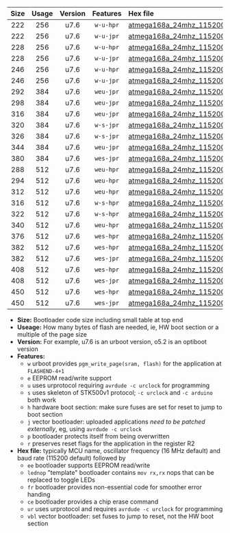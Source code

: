 |Size|Usage|Version|Features|Hex file|
|:-:|:-:|:-:|:-:|:--|
|222|256|u7.6|`w-u-hpr`|[atmega168a_24mhz_115200bps_ur.hex](https://raw.githubusercontent.com/stefanrueger/urboot/main/atmega168a_24mhz_115200bps_ur.hex)|
|222|256|u7.6|`w-u-jpr`|[atmega168a_24mhz_115200bps_ur_vbl.hex](https://raw.githubusercontent.com/stefanrueger/urboot/main/atmega168a_24mhz_115200bps_ur_vbl.hex)|
|228|256|u7.6|`w-u-hpr`|[atmega168a_24mhz_115200bps_lednop_ur.hex](https://raw.githubusercontent.com/stefanrueger/urboot/main/atmega168a_24mhz_115200bps_lednop_ur.hex)|
|228|256|u7.6|`w-u-jpr`|[atmega168a_24mhz_115200bps_lednop_ur_vbl.hex](https://raw.githubusercontent.com/stefanrueger/urboot/main/atmega168a_24mhz_115200bps_lednop_ur_vbl.hex)|
|246|256|u7.6|`w-u-hpr`|[atmega168a_24mhz_115200bps_lednop_fr_ur.hex](https://raw.githubusercontent.com/stefanrueger/urboot/main/atmega168a_24mhz_115200bps_lednop_fr_ur.hex)|
|246|256|u7.6|`w-u-jpr`|[atmega168a_24mhz_115200bps_lednop_fr_ur_vbl.hex](https://raw.githubusercontent.com/stefanrueger/urboot/main/atmega168a_24mhz_115200bps_lednop_fr_ur_vbl.hex)|
|292|384|u7.6|`weu-jpr`|[atmega168a_24mhz_115200bps_ee_ur_vbl.hex](https://raw.githubusercontent.com/stefanrueger/urboot/main/atmega168a_24mhz_115200bps_ee_ur_vbl.hex)|
|298|384|u7.6|`weu-jpr`|[atmega168a_24mhz_115200bps_ee_lednop_ur_vbl.hex](https://raw.githubusercontent.com/stefanrueger/urboot/main/atmega168a_24mhz_115200bps_ee_lednop_ur_vbl.hex)|
|316|384|u7.6|`weu-jpr`|[atmega168a_24mhz_115200bps_ee_lednop_fr_ur_vbl.hex](https://raw.githubusercontent.com/stefanrueger/urboot/main/atmega168a_24mhz_115200bps_ee_lednop_fr_ur_vbl.hex)|
|320|384|u7.6|`w-s-jpr`|[atmega168a_24mhz_115200bps_vbl.hex](https://raw.githubusercontent.com/stefanrueger/urboot/main/atmega168a_24mhz_115200bps_vbl.hex)|
|326|384|u7.6|`w-s-jpr`|[atmega168a_24mhz_115200bps_lednop_vbl.hex](https://raw.githubusercontent.com/stefanrueger/urboot/main/atmega168a_24mhz_115200bps_lednop_vbl.hex)|
|344|384|u7.6|`weu-jpr`|[atmega168a_24mhz_115200bps_ee_lednop_fr_ce_ur_vbl.hex](https://raw.githubusercontent.com/stefanrueger/urboot/main/atmega168a_24mhz_115200bps_ee_lednop_fr_ce_ur_vbl.hex)|
|380|384|u7.6|`wes-jpr`|[atmega168a_24mhz_115200bps_ee_vbl.hex](https://raw.githubusercontent.com/stefanrueger/urboot/main/atmega168a_24mhz_115200bps_ee_vbl.hex)|
|288|512|u7.6|`weu-hpr`|[atmega168a_24mhz_115200bps_ee_ur.hex](https://raw.githubusercontent.com/stefanrueger/urboot/main/atmega168a_24mhz_115200bps_ee_ur.hex)|
|294|512|u7.6|`weu-hpr`|[atmega168a_24mhz_115200bps_ee_lednop_ur.hex](https://raw.githubusercontent.com/stefanrueger/urboot/main/atmega168a_24mhz_115200bps_ee_lednop_ur.hex)|
|312|512|u7.6|`weu-hpr`|[atmega168a_24mhz_115200bps_ee_lednop_fr_ur.hex](https://raw.githubusercontent.com/stefanrueger/urboot/main/atmega168a_24mhz_115200bps_ee_lednop_fr_ur.hex)|
|316|512|u7.6|`w-s-hpr`|[atmega168a_24mhz_115200bps.hex](https://raw.githubusercontent.com/stefanrueger/urboot/main/atmega168a_24mhz_115200bps.hex)|
|322|512|u7.6|`w-s-hpr`|[atmega168a_24mhz_115200bps_lednop.hex](https://raw.githubusercontent.com/stefanrueger/urboot/main/atmega168a_24mhz_115200bps_lednop.hex)|
|340|512|u7.6|`weu-hpr`|[atmega168a_24mhz_115200bps_ee_lednop_fr_ce_ur.hex](https://raw.githubusercontent.com/stefanrueger/urboot/main/atmega168a_24mhz_115200bps_ee_lednop_fr_ce_ur.hex)|
|376|512|u7.6|`wes-hpr`|[atmega168a_24mhz_115200bps_ee.hex](https://raw.githubusercontent.com/stefanrueger/urboot/main/atmega168a_24mhz_115200bps_ee.hex)|
|382|512|u7.6|`wes-hpr`|[atmega168a_24mhz_115200bps_ee_lednop.hex](https://raw.githubusercontent.com/stefanrueger/urboot/main/atmega168a_24mhz_115200bps_ee_lednop.hex)|
|382|512|u7.6|`wes-jpr`|[atmega168a_24mhz_115200bps_ee_lednop_vbl.hex](https://raw.githubusercontent.com/stefanrueger/urboot/main/atmega168a_24mhz_115200bps_ee_lednop_vbl.hex)|
|408|512|u7.6|`wes-hpr`|[atmega168a_24mhz_115200bps_ee_lednop_fr.hex](https://raw.githubusercontent.com/stefanrueger/urboot/main/atmega168a_24mhz_115200bps_ee_lednop_fr.hex)|
|408|512|u7.6|`wes-jpr`|[atmega168a_24mhz_115200bps_ee_lednop_fr_vbl.hex](https://raw.githubusercontent.com/stefanrueger/urboot/main/atmega168a_24mhz_115200bps_ee_lednop_fr_vbl.hex)|
|450|512|u7.6|`wes-hpr`|[atmega168a_24mhz_115200bps_ee_lednop_fr_ce.hex](https://raw.githubusercontent.com/stefanrueger/urboot/main/atmega168a_24mhz_115200bps_ee_lednop_fr_ce.hex)|
|450|512|u7.6|`wes-jpr`|[atmega168a_24mhz_115200bps_ee_lednop_fr_ce_vbl.hex](https://raw.githubusercontent.com/stefanrueger/urboot/main/atmega168a_24mhz_115200bps_ee_lednop_fr_ce_vbl.hex)|

- **Size:** Bootloader code size including small table at top end
- **Useage:** How many bytes of flash are needed, ie, HW boot section or a multiple of the page size
- **Version:** For example, u7.6 is an urboot version, o5.2 is an optiboot version
- **Features:**
  + `w` urboot provides `pgm_write_page(sram, flash)` for the application at `FLASHEND-4+1`
  + `e` EEPROM read/write support
  + `u` uses urprotocol requiring `avrdude -c urclock` for programming
  + `s` uses skeleton of STK500v1 protocol; `-c urclock` and `-c arduino` both work
  + `h` hardware boot section: make sure fuses are set for reset to jump to boot section
  + `j` vector bootloader: uploaded applications *need to be patched externally*, eg, using `avrdude -c urclock`
  + `p` bootloader protects itself from being overwritten
  + `r` preserves reset flags for the application in the register R2
- **Hex file:** typically MCU name, oscillator frequency (16 MHz default) and baud rate (115200 default) followed by
  + `ee` bootloader supports EEPROM read/write
  + `lednop` "template" bootloader contains `mov rx,rx` nops that can be replaced to toggle LEDs
  + `fr` bootloader provides non-essential code for smoother error handing
  + `ce` bootloader provides a chip erase command
  + `ur` uses urprotocol and requires `avrdude -c urclock` for programming
  + `vbl` vector bootloader: set fuses to jump to reset, not the HW boot section
